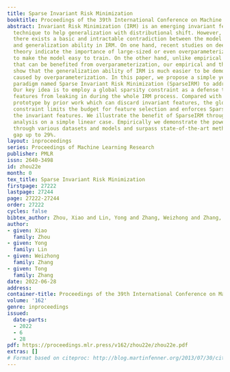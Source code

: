 ```yaml
---
title: Sparse Invariant Risk Minimization
booktitle: Proceedings of the 39th International Conference on Machine Learning
abstract: Invariant Risk Minimization (IRM) is an emerging invariant feature extracting
  technique to help generalization with distributional shift. However, we find that
  there exists a basic and intractable contradiction between the model trainability
  and generalization ability in IRM. On one hand, recent studies on deep learning
  theory indicate the importance of large-sized or even overparameterized neural networks
  to make the model easy to train. On the other hand, unlike empirical risk minimization
  that can be benefited from overparameterization, our empirical and theoretical analyses
  show that the generalization ability of IRM is much easier to be demolished by overfitting
  caused by overparameterization. In this paper, we propose a simple yet effective
  paradigm named Sparse Invariant Risk Minimization (SparseIRM) to address this contradiction.
  Our key idea is to employ a global sparsity constraint as a defense to prevent spurious
  features from leaking in during the whole IRM process. Compared with sparisfy-after-training
  prototype by prior work which can discard invariant features, the global sparsity
  constraint limits the budget for feature selection and enforces SparseIRM to select
  the invariant features. We illustrate the benefit of SparseIRM through a theoretical
  analysis on a simple linear case. Empirically we demonstrate the power of SparseIRM
  through various datasets and models and surpass state-of-the-art methods with a
  gap up to 29%.
layout: inproceedings
series: Proceedings of Machine Learning Research
publisher: PMLR
issn: 2640-3498
id: zhou22e
month: 0
tex_title: Sparse Invariant Risk Minimization
firstpage: 27222
lastpage: 27244
page: 27222-27244
order: 27222
cycles: false
bibtex_author: Zhou, Xiao and Lin, Yong and Zhang, Weizhong and Zhang, Tong
author:
- given: Xiao
  family: Zhou
- given: Yong
  family: Lin
- given: Weizhong
  family: Zhang
- given: Tong
  family: Zhang
date: 2022-06-28
address:
container-title: Proceedings of the 39th International Conference on Machine Learning
volume: '162'
genre: inproceedings
issued:
  date-parts:
  - 2022
  - 6
  - 28
pdf: https://proceedings.mlr.press/v162/zhou22e/zhou22e.pdf
extras: []
# Format based on citeproc: http://blog.martinfenner.org/2013/07/30/citeproc-yaml-for-bibliographies/
---
```

